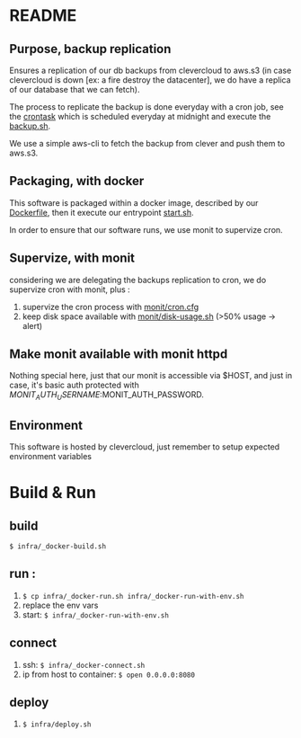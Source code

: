 # README
## Purpose, backup replication
Ensures a replication of our db backups from clevercloud to aws.s3 (in case clevercloud is down [ex: a fire destroy the datacenter], we do have a replica of our database that we can fetch).

The process to replicate the backup is done everyday with a cron job, see the [crontask](https://github.com/betagouv/monstage-backup-manager/blob/main/cron/crontask) which is scheduled everyday at midnight and execute the [backup.sh](https://github.com/betagouv/monstage-backup-manager/blob/main/cron/backup.sh).

We use a simple aws-cli to fetch the backup from clever and push them to aws.s3.


## Packaging, with docker

This software is packaged within a docker image, described by our [Dockerfile](https://github.com/betagouv/monstage-backup-manager/blob/main/Dockerfile), then it execute our entrypoint  [start.sh](https://github.com/betagouv/monstage-backup-manager/blob/main/start.sh).

In order to ensure that our software runs, we use monit to supervize cron.

## Supervize, with monit

considering we are delegating the backups replication to cron, we do supervize cron with monit, plus :
1. supervize the cron process with [monit/cron.cfg](https://github.com/betagouv/monstage-backup-manager/blob/main/monit/cron.cfg)
2. keep disk space available with [monit/disk-usage.sh](https://github.com/betagouv/monstage-backup-manager/blob/main/monit/disk-usage.sh) (>50% usage -> alert)

## Make monit available with monit httpd
Nothing special here, just that our monit is accessible via $HOST, and just in case, it's basic auth protected with $MONIT_AUTH_USERNAME:$MONIT_AUTH_PASSWORD.

## Environment
This software is hosted by clevercloud, just remember to setup expected environment variables

# Build & Run

## build

`$ infra/_docker-build.sh`

## run :

1. `$ cp infra/_docker-run.sh infra/_docker-run-with-env.sh`
2. replace the env vars
3. start: `$ infra/_docker-run-with-env.sh`

## connect

1. ssh: `$ infra/_docker-connect.sh`
2. ip from host to container: `$ open 0.0.0.0:8080`

## deploy

1. `$ infra/deploy.sh`

